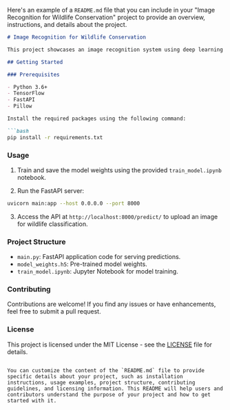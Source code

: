Here's an example of a `README.md` file that you can include in your "Image Recognition for Wildlife Conservation" project to provide an overview, instructions, and details about the project.

```markdown
# Image Recognition for Wildlife Conservation

This project showcases an image recognition system using deep learning for wildlife conservation purposes. It utilizes a pre-trained ResNet50 model for transfer learning to classify images as "Wildlife" or "Not Wildlife." The project includes a FastAPI web API for real-time predictions on uploaded images.

## Getting Started

### Prerequisites

- Python 3.6+
- TensorFlow
- FastAPI
- Pillow

Install the required packages using the following command:

```bash
pip install -r requirements.txt
```

### Usage

1. Train and save the model weights using the provided `train_model.ipynb` notebook.

2. Run the FastAPI server:

```bash
uvicorn main:app --host 0.0.0.0 --port 8000
```

3. Access the API at `http://localhost:8000/predict/` to upload an image for wildlife classification.

### Project Structure

- `main.py`: FastAPI application code for serving predictions.
- `model_weights.h5`: Pre-trained model weights.
- `train_model.ipynb`: Jupyter Notebook for model training.

### Contributing

Contributions are welcome! If you find any issues or have enhancements, feel free to submit a pull request.

### License

This project is licensed under the MIT License - see the [LICENSE](LICENSE) file for details.
```

You can customize the content of the `README.md` file to provide specific details about your project, such as installation instructions, usage examples, project structure, contributing guidelines, and licensing information. This README will help users and contributors understand the purpose of your project and how to get started with it.
